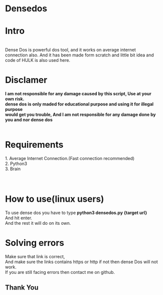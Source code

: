 # Densedos
<h1>Intro</h1>
<br>
Dense Dos is powerful dos tool, and it works on average internet connection also. And it has been made form scratch and little bit idea and code of HULK is also used here.
<br>
 <h1> Disclamer</h1><b>
 I am not responsible for any damage caused by this script, Use at your own risk.<br>
 dense dos is only maded for educational purpose and using it for illegal purpose <br>
 would get you trouble, And I am not responsible for any damage done by you and nor dense dos</b>
<br>
<br>
<h1>Requirements</h1>
1. Average Internet Connection.(Fast connection recommended)<br>
2. Python3<br>
3. Brain<br>
<br>
<br>
<h1> How to use(linux users)</h1>
To use dense dos you have to type <b> python3 densedos.py {target url} </b><br>And hit enter.<br>
And the rest it will do on its own.<br>
<h1>Solving errors</h1>
Make sure that link is correct, <br>
  And make sure the links contains https or http if not then dense Dos will not work.
  <br> If you are still facing errors then contact me on github.
<br>
<h2>Thank You</h2>
    

